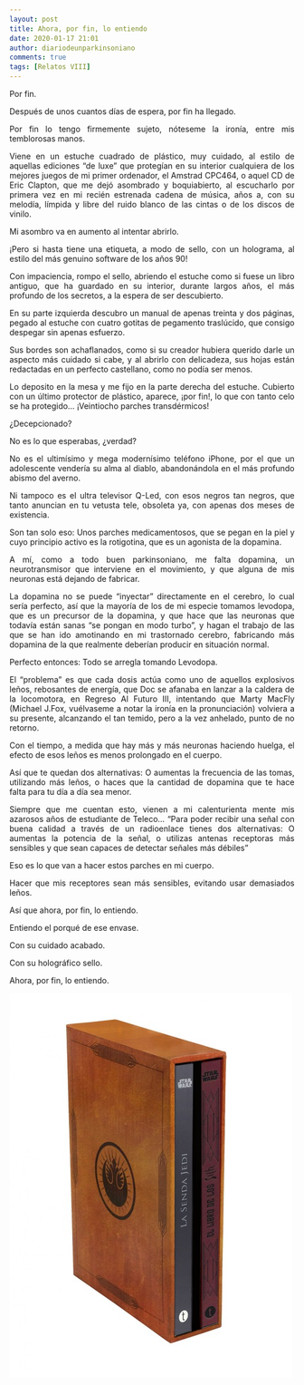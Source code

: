 ```yaml
---
layout: post
title: Ahora, por fin, lo entiendo
date: 2020-01-17 21:01
author: diariodeunparkinsoniano
comments: true
tags: [Relatos VIII]
---
```

<p style="text-align:justify;">Por fin.</p>
<p style="text-align:justify;">Después de unos cuantos días de espera, por fin ha llegado.</p>
<p style="text-align:justify;">Por fin lo tengo firmemente sujeto, nóteseme la ironía, entre mis temblorosas manos.</p>
<p style="text-align:justify;">Viene en un estuche cuadrado de plástico, muy cuidado, al estilo de aquellas ediciones “de luxe” que protegían en su interior cualquiera de los mejores juegos de mi primer ordenador, el Amstrad CPC464, o aquel CD de Eric Clapton, que me dejó asombrado y boquiabierto, al escucharlo por primera vez en mi recién estrenada cadena de música, años a, con su melodía, límpida y libre del ruido blanco de las cintas o de los discos de vinilo.</p>
<p style="text-align:justify;">Mi asombro va en aumento al intentar abrirlo.</p>
<p style="text-align:justify;">¡Pero si hasta tiene una etiqueta, a modo de sello, con un holograma, al estilo del más genuino software de los años 90!</p>
<p style="text-align:justify;">Con impaciencia, rompo el sello, abriendo el estuche como si fuese un libro antiguo, que ha guardado en su interior, durante largos años, el más profundo de los secretos, a la espera de ser descubierto.</p>
<p style="text-align:justify;">En su parte izquierda descubro un manual de apenas treinta y dos páginas, pegado al estuche con cuatro gotitas de pegamento traslúcido, que consigo despegar sin apenas esfuerzo.</p>
<p style="text-align:justify;">Sus bordes son achaflanados, como si su creador hubiera querido darle un aspecto más cuidado si cabe, y al abrirlo con delicadeza, sus hojas están redactadas en un perfecto castellano, como no podía ser menos.</p>
<p style="text-align:justify;">Lo deposito en la mesa y me fijo en la parte derecha del estuche. Cubierto con un último protector de plástico, aparece, ¡por fin!, lo que con tanto celo se ha protegido… ¡Veintiocho parches transdérmicos!</p>
<p style="text-align:justify;">¿Decepcionado?</p>
<p style="text-align:justify;">No es lo que esperabas, ¿verdad?</p>
<p style="text-align:justify;">No es el ultimísimo y mega modernísimo teléfono iPhone, por el que un adolescente vendería su alma al diablo, abandonándola en el más profundo abismo del averno.</p>
<p style="text-align:justify;">Ni tampoco es el ultra televisor Q-Led, con esos negros tan negros, que tanto anuncian en tu vetusta tele, obsoleta ya, con apenas dos meses de existencia.</p>
<p style="text-align:justify;">Son tan solo eso: Unos parches medicamentosos, que se pegan en la piel y cuyo principio activo es la rotigotina, que es un agonista de la dopamina.</p>
<p style="text-align:justify;">A mí, como a todo buen parkinsoniano, me falta dopamina, un neurotransmisor que interviene en el movimiento, y que alguna de mis neuronas está dejando de fabricar.</p>
<p style="text-align:justify;">La dopamina no se puede “inyectar” directamente en el cerebro, lo cual sería perfecto, así que la mayoría de los de mi especie tomamos levodopa, que es un precursor de la dopamina, y que hace que las neuronas que todavía están sanas “se pongan en modo turbo”, y hagan el trabajo de las que se han ido amotinando en mi trastornado cerebro, fabricando más dopamina de la que realmente deberían producir en situación normal.</p>
<p style="text-align:justify;">Perfecto entonces: Todo se arregla tomando Levodopa.</p>
<p style="text-align:justify;">El “problema” es que cada dosis actúa como uno de aquellos explosivos leños, rebosantes de energía, que Doc se afanaba en lanzar a la caldera de la locomotora, en Regreso Al Futuro III, intentando que Marty MacFly (Michael J.Fox, vuélvaseme a notar la ironía en la pronunciación) volviera a su presente, alcanzando el tan temido, pero a la vez anhelado, punto de no retorno.</p>
<p style="text-align:justify;">Con el tiempo, a medida que hay más y más neuronas haciendo huelga, el efecto de esos leños es menos prolongado en el cuerpo.</p>
<p style="text-align:justify;">Así que te quedan dos alternativas: O aumentas la frecuencia de las tomas, utilizando más leños, o haces que la cantidad de dopamina que te hace falta para tu día a día sea menor.</p>
<p style="text-align:justify;">Siempre que me cuentan esto, vienen a mi calenturienta mente mis azarosos años de estudiante de Teleco… “Para poder recibir una señal con buena calidad a través de un radioenlace tienes dos alternativas: O aumentas la potencia de la señal, o utilizas antenas receptoras más sensibles y que sean capaces de detectar señales más débiles”</p>
<p style="text-align:justify;">Eso es lo que van a hacer estos parches en mi cuerpo.</p>
<p style="text-align:justify;">Hacer que mis receptores sean más sensibles, evitando usar demasiados leños.</p>
<p style="text-align:justify;">Así que ahora, por fin, lo entiendo.</p>
<p style="text-align:justify;">Entiendo el porqué de ese envase.</p>
<p style="text-align:justify;">Con su cuidado acabado.</p>
<p style="text-align:justify;">Con su holográfico sello.</p>
<p style="text-align:justify;">Ahora, por fin, lo entiendo.</p>
<img class="img-fluid"  clasXs="alignnone size-full wp-image-905" src="/assets/images/2020/01/estuche_lujo.jpg" alt="estuche_lujo" width="500" height="678" />
